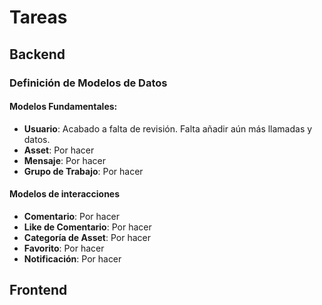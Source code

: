 # Tareas 

## Backend

### Definición de Modelos de Datos

#### Modelos Fundamentales:
- **Usuario**: Acabado a falta de revisión. Falta añadir aún más llamadas y datos.
- **Asset**: Por hacer
- **Mensaje**: Por hacer
- **Grupo de Trabajo**: Por hacer

#### Modelos de interacciones

- **Comentario**: Por hacer
- **Like de Comentario**: Por hacer
- **Categoría de Asset**: Por hacer
- **Favorito**: Por hacer
- **Notificación**: Por hacer


## Frontend
